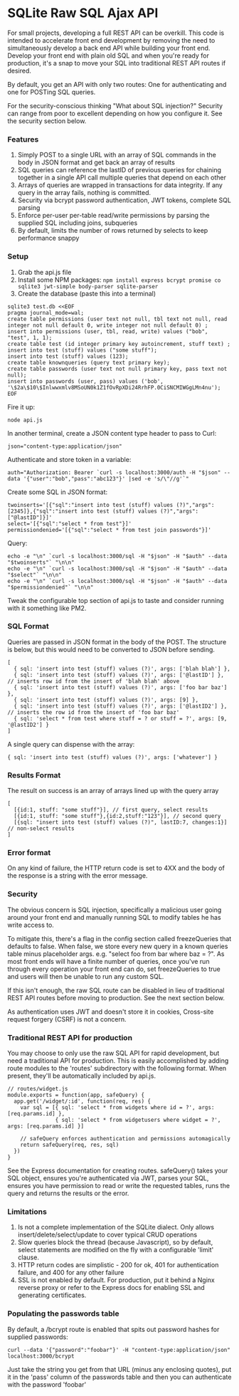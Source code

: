 # SQLite Raw SQL Ajax API

For small projects, developing a full REST API can be overkill.  This code is intended to accelerate front end development by removing the need to simultaneously develop a back end API while building your front end.  Develop your front end with plain old SQL and when you're ready for production, it's a snap to move your SQL into traditional REST API routes if desired.

By default, you get an API with only two routes: One for authenticating and one for POSTing SQL queries.

For the security-conscious thinking "What about SQL injection?" Security can range from poor to excellent depending on how you configure it.  See the security section below.

### Features

1. Simply POST to a single URL with an array of SQL commands in the body in JSON format and get back an array of results
2. SQL queries can reference the lastID of previous queries for chaining
   together in a single API call multiple queries that depend on each other
3. Arrays of queries are wrapped in transactions for data integrity.  If any query in the array fails, nothing is committed.
4. Security via bcrypt password authentication, JWT tokens, complete SQL parsing
5. Enforce per-user per-table read/write permissions by parsing the supplied SQL including joins, subqueries
6. By default, limits the number of rows returned by selects to keep performance snappy

### Setup

1. Grab the api.js file
2. Install some NPM packages: `npm install express bcrypt promise co sqlite3 jwt-simple body-parser sqlite-parser`
3. Create the database (paste this into a terminal)
```
sqlite3 test.db <<EOF
pragma journal_mode=wal;
create table permissions (user text not null, tbl text not null, read integer not null default 0, write integer not null default 0) ;
insert into permissions (user, tbl, read, write) values ("bob", "test", 1, 1);
create table test (id integer primary key autoincrement, stuff text) ;
insert into test (stuff) values ("some stuff");
insert into test (stuff) values (123);
create table knownqueries (query text primary key);
create table passwords (user text not null primary key, pass text not null);
insert into passwords (user, pass) values ('bob', '\$2a\$10\$Inlwwxmlv8MSoUN0k1Z1fOvRpXDi24RrhFP.0CiSNCMIWGgLMn4nu');
EOF
```
Fire it up:
```
node api.js
```
In another terminal, create a JSON content type header to pass to Curl:
```
json="content-type:application/json" 

```
Authenticate and store token in a variable:
```
auth="Authorization: Bearer `curl -s localhost:3000/auth -H "$json" --data '{"user":"bob","pass":"abc123"}' |sed -e 's/\"//g'`"

````
Create some SQL in JSON format:
```
twoinserts='[{"sql":"insert into test (stuff) values (?)","args":[2345]},{"sql":"insert into test (stuff) values (?)","args":["@lastID"]}]'
select='[{"sql":"select * from test"}]'
permissiondenied='[{"sql":"select * from test join passwords"}]'

```
Query:
```
echo -e "\n" `curl -s localhost:3000/sql -H "$json" -H "$auth" --data "$twoinserts"` "\n\n"
echo -e "\n" `curl -s localhost:3000/sql -H "$json" -H "$auth" --data "$select"` "\n\n"
echo -e "\n" `curl -s localhost:3000/sql -H "$json" -H "$auth" --data "$permissiondenied"` "\n\n"

````
Tweak the configurable top section of api.js to taste and consider running with it something like PM2.


### SQL Format

Queries are passed in JSON format in the body of the POST.  The structure is below, but this would need to be converted to JSON before sending.

```
[
  { sql: 'insert into test (stuff) values (?)', args: ['blah blah'] },
  { sql: 'insert into test (stuff) values (?)', args: ['@lastID'] }, // inserts row id from the insert of 'blah blah' above
  { sql: 'insert into test (stuff) values (?)', args: ['foo bar baz'] },
  { sql: 'insert into test (stuff) values (?)', args: [9] },
  { sql: 'insert into test (stuff) values (?)', args: ['@lastID2'] }, // inserts the row id from the insert of 'foo bar baz'
  { sql: 'select * from test where stuff = ? or stuff = ?', args: [9, '@lastID2'] }
]
```

A single query can dispense with the array:

```
{ sql: 'insert into test (stuff) values (?)', args: ['whatever'] }
```

### Results Format

The result on success is an array of arrays lined up with the query array

```
[
  [{id:1, stuff: "some stuff"}], // first query, select results
  [{id:1, stuff: "some stuff"},{id:2,stuff:"123"}], // second query
  [{sql: "insert into test (stuff) values (?)", lastID:7, changes:1}] // non-select results
] 
```

### Error format

On any kind of failure, the HTTP return code is set to 4XX and the body of the response is a string with the error message.

### Security

The obvious concern is SQL injection, specifically a malicious user going around your front end and manually running SQL to modify tables he has write access to.  

To mitigate this, there's a flag in the config section called freezeQueries that defaults to false.  When false, we store every new query in a known queries table minus placeholder args.  e.g. "select foo from bar where baz = ?".  As most front ends will have a finite number of queries, once you've run through every operation your front end can do, set freezeQueries to true and users will then be unable to run any custom SQL.

If this isn't enough, the raw SQL route can be disabled in lieu of traditional REST API routes before moving to production. See the next section below.

As authentication uses JWT and doesn't store it in cookies, Cross-site request forgery (CSRF) is not a concern.

### Traditional REST API for production

You may choose to only use the raw SQL API for rapid development, but need a traditional API for production.  This is easily accomplished by adding route modules to the 'routes' subdirectory with the following format.  When present, they'll be automatically included by api.js.

```
// routes/widget.js
module.exports = function(app, safeQuery) {
  app.get('/widget/:id', function(req, res) {
    var sql = [{ sql: 'select * from widgets where id = ?', args: [req.params.id] },
               { sql: 'select * from widgetusers where widget = ?', args: [req.params.id] }]
    
    // safeQuery enforces authentication and permissions automagically   
    return safeQuery(req, res, sql)
  })
}
```

See the Express documentation for creating routes.  safeQuery() takes your SQL object, ensures you're authenticated via JWT, parses your SQL, ensures you have permission to read or write the requested tables, runs the query and returns the results or the error.

### Limitations

1. Is not a complete implementation of the SQLite dialect.  Only allows insert/delete/select/update to cover typical CRUD operations
2. Slow queries block the thread (because Javascript), so by default, select statements are modified on the fly with a configurable 'limit' clause.  
3. HTTP return codes are simplistic - 200 for ok, 401 for authentication failure, and 400 for any other failure
4. SSL is not enabled by default. For production, put it behind a Nginx reverse proxy or refer to the Express docs for enabling SSL and generating certificates.


### Populating the passwords table

By default, a /bcrypt route is enabled that spits out password hashes for supplied passwords:

```
curl --data '{"password":"foobar"}' -H "content-type:application/json" localhost:3000/bcrypt
```

Just take the string you get from that URL (minus any enclosing quotes), put it in the 'pass' column of the passwords table and then you can authenticate with the password 'foobar'
